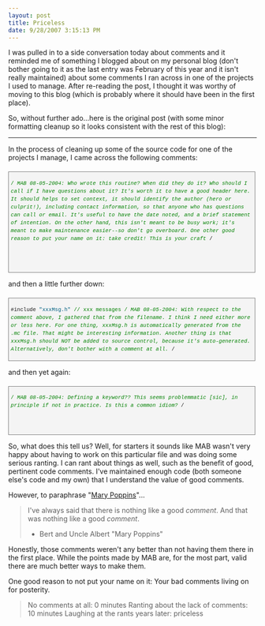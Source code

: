 ```yaml
---
layout: post
title: Priceless
date: 9/28/2007 3:15:13 PM
---
```


I was pulled in to a side conversation today about comments and it reminded me of something I blogged about on my personal blog (don't bother going to it as the last entry was February of this year and it isn't really maintained) about some comments I ran across in one of the projects I used to manage. After re-reading the post, I thought it was worthy of moving to this blog (which is probably where it should have been in the first place).

So, without further ado...here is the original post (with some minor formatting cleanup so it looks consistent with the rest of this blog):

* * *

In the process of cleaning up some of the source code for one of the projects I manage, I came across the following comments: 

 <div style="border-right: gray 1px solid; padding-right: 4px; border-top: gray 1px solid; padding-left: 4px; font-size: 8pt; padding-bottom: 4px; margin: 20px 0px 10px; overflow: auto; border-left: gray 1px solid; width: 97.5%; cursor: text; max-height: 400px; line-height: 12pt; padding-top: 4px; border-bottom: gray 1px solid; font-family: consolas, 'Courier New', courier, monospace; height: 195px; background-color: #f4f4f4">

<span style="color: #008000">/*</span>
<span style="color: #008000">    MAB 08-05-2004: Who wrote this routine? When did they do it? Who should I</span>
<span style="color: #008000">    call if I have questions about it? It's worth it to have a good header here.</span>
<span style="color: #008000">    It should helps to set context, it should identify the author (hero or </span>
<span style="color: #008000">    culprit!), including contact information, so that anyone who has questions can</span>
<span style="color: #008000">    call or email. It's useful to have the date noted, and a brief statement of</span>
<span style="color: #008000">    intention. On the other hand, this isn't meant to be busy work; it's meant to</span>
<span style="color: #008000">    make maintenance easier--so don't go overboard.</span>
<span style="color: #008000"></span>
<span style="color: #008000">    One other good reason to put your name on it: take credit! This is your craft</span>
<span style="color: #008000">*/</span>
</div>


and then a little further down:


<div style="border-right: gray 1px solid; padding-right: 4px; border-top: gray 1px solid; padding-left: 4px; font-size: 8pt; padding-bottom: 4px; margin: 20px 0px 10px; overflow: auto; border-left: gray 1px solid; width: 97.5%; cursor: text; max-height: 600px; line-height: 12pt; padding-top: 4px; border-bottom: gray 1px solid; font-family: consolas, 'Courier New', courier, monospace; background-color: #f4f4f4">

#include <span style="color: #006080">"xxxMsg.h"</span> <span style="color: #008000">// xxx messages</span>
<span style="color: #008000">/*</span>
<span style="color: #008000">    MAB 08-05-2004: With respect to the comment above, I gathered that</span>
<span style="color: #008000">    from the filename. I think I need either more or less here. For one</span>
<span style="color: #008000">    thing, xxxMsg.h is automatically generated from the .mc file. That might</span>
<span style="color: #008000">    be interesting information. Another thing is that xxxMsg.h should NOT be</span>
<span style="color: #008000">    added to source control, because it's auto-generated. Alternatively, don't</span>
<span style="color: #008000">    bother with a comment at all.</span>
<span style="color: #008000">*/</span>
</div>


and then yet again:


<div style="border-right: gray 1px solid; padding-right: 4px; border-top: gray 1px solid; padding-left: 4px; font-size: 8pt; padding-bottom: 4px; margin: 20px 0px 10px; overflow: auto; border-left: gray 1px solid; width: 97.5%; cursor: text; max-height: 400px; line-height: 12pt; padding-top: 4px; border-bottom: gray 1px solid; font-family: consolas, 'Courier New', courier, monospace; height: 89px; background-color: #f4f4f4">

<span style="color: #008000">/*</span>
<span style="color: #008000">    MAB 08-05-2004: Defining a keyword?? This seems problemmatic [sic],</span>
<span style="color: #008000">    in principle if not in practice. Is this a common idiom? </span>
<span style="color: #008000">*/</span>
</div>


So, what does this tell us? Well, for starters it sounds like MAB wasn't very happy about having to work on this particular file and was doing some serious ranting. I can rant about things as well, such as the benefit of good, pertinent code comments. I've maintained enough code (both someone else's code and my own) that I understand the value of good comments.

However, to paraphrase "[Mary Poppins](http://www.imdb.com/title/tt0058331/)"...

> I've always said that there is nothing like a good *comment*. And that was nothing like a good *comment*.
> - Bert and Uncle Albert "Mary Poppins"

Honestly, those comments weren't any better than not having them there in the first place. While the points made by MAB are, for the most part, valid there are much better ways to make them.

One good reason to not put your name on it: Your bad comments living on for posterity.

> No comments at all: 0 minutes
> Ranting about the lack of comments: 10 minutes
> Laughing at the rants years later: priceless
